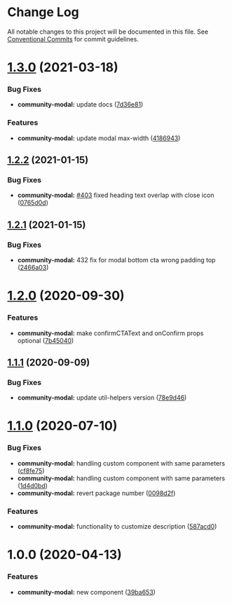 # Change Log

All notable changes to this project will be documented in this file.
See [Conventional Commits](https://conventionalcommits.org) for commit guidelines.

# [1.3.0](https://github.com/telus/tds-community/compare/@tds/community-modal@1.2.2...@tds/community-modal@1.3.0) (2021-03-18)


### Bug Fixes

* **community-modal:** update docs ([7d36e81](https://github.com/telus/tds-community/commit/7d36e81d971d33c4180d24d89dab5eced1f16939))


### Features

* **community-modal:** update modal max-width ([4186943](https://github.com/telus/tds-community/commit/41869438f4026e515f6b1bc58ca99644d894e5e9))





## [1.2.2](https://github.com/telus/tds-community/compare/@tds/community-modal@1.2.1...@tds/community-modal@1.2.2) (2021-01-15)


### Bug Fixes

* **community-modal:** [#403](https://github.com/telus/tds-community/issues/403) fixed heading text overlap with close icon ([0765d0d](https://github.com/telus/tds-community/commit/0765d0d387ee7c7ae7c32ad9b807103d528e02bb))





## [1.2.1](https://github.com/telus/tds-community/compare/@tds/community-modal@1.2.0...@tds/community-modal@1.2.1) (2021-01-15)


### Bug Fixes

* **community-modal:** 432 fix for modal bottom cta wrong padding top ([2466a03](https://github.com/telus/tds-community/commit/2466a03c50e0c5bc9a02f2aed8444ee85a4d8836))





# [1.2.0](https://github.com/telus/tds-community/compare/@tds/community-modal@1.1.1...@tds/community-modal@1.2.0) (2020-09-30)


### Features

* **community-modal:** make confirmCTAText and onConfirm props optional ([7b45040](https://github.com/telus/tds-community/commit/7b45040ece3d70e8fbeff55c3517e2a020a419ee))





## [1.1.1](https://github.com/telus/tds-community/compare/@tds/community-modal@1.1.0...@tds/community-modal@1.1.1) (2020-09-09)


### Bug Fixes

* **community-modal:** update util-helpers version ([78e9d46](https://github.com/telus/tds-community/commit/78e9d46d049b669d03c763524dc0e959b7f3c79d))





# [1.1.0](https://github.com/telus/tds-community/compare/@tds/community-modal@1.0.0...@tds/community-modal@1.1.0) (2020-07-10)


### Bug Fixes

* **community-modal:** handling custom component with same parameters ([cf8fe75](https://github.com/telus/tds-community/commit/cf8fe75eaa496c9bb488a7e5680d6442f2925e51))
* **community-modal:** handling custom component with same parameters ([1d4d0bd](https://github.com/telus/tds-community/commit/1d4d0bd3096724e634040e9c15cf56ae95c2709c))
* **community-modal:** revert package number ([0098d2f](https://github.com/telus/tds-community/commit/0098d2f8948554b658e369e3536408bef9db1362))


### Features

* **community-modal:** functionality to customize description ([587acd0](https://github.com/telus/tds-community/commit/587acd0088c502bc76145e4ccd0670c57d8131d1))





# 1.0.0 (2020-04-13)


### Features

* **community-modal:** new component ([39ba653](https://github.com/telus/tds-community/commit/39ba65325b701757f07554404983c33d227a2fe8))
